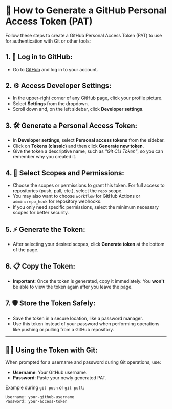 # 🔐 How to Generate a GitHub Personal Access Token (PAT)

Follow these steps to create a GitHub Personal Access Token (PAT) to use for authentication with Git or other tools:

## 1. 🔑 **Log in to GitHub:**
   - Go to [GitHub](https://github.com) and log in to your account.

## 2. ⚙️ **Access Developer Settings:**
   - In the upper-right corner of any GitHub page, click your profile picture.
   - Select **Settings** from the dropdown.
   - Scroll down and, on the left sidebar, click **Developer settings**.

## 3. 🛠 **Generate a Personal Access Token:**
   - In **Developer settings**, select **Personal access tokens** from the sidebar.
   - Click on **Tokens (classic)** and then click **Generate new token**.
   - Give the token a descriptive name, such as _"Git CLI Token"_, so you can remember why you created it.

## 4. 🔐 **Select Scopes and Permissions:**
   - Choose the scopes or permissions to grant this token. For full access to repositories (push, pull, etc.), select the `repo` scope.
   - You may also want to choose `workflow` for GitHub Actions or `admin:repo_hook` for repository webhooks.
   - If you only need specific permissions, select the minimum necessary scopes for better security.

## 5. ⚡ **Generate the Token:**
   - After selecting your desired scopes, click **Generate token** at the bottom of the page.

## 6. 📋 **Copy the Token:**
   - **Important**: Once the token is generated, copy it immediately. You **won't** be able to view the token again after you leave the page.

## 7. 🛡 **Store the Token Safely:**
   - Save the token in a secure location, like a password manager.
   - Use this token instead of your password when performing operations like pushing or pulling from a GitHub repository.

---

## 🧑‍💻 **Using the Token with Git:**
When prompted for a username and password during Git operations, use:
- **Username**: Your GitHub username.
- **Password**: Paste your newly generated PAT.

Example during `git push` or `git pull`:

```shell
Username: your-github-username
Password: your-access-token
